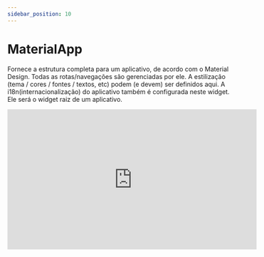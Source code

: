 ```yaml
---
sidebar_position: 10
---
```


# MaterialApp

Fornece a estrutura completa para um aplicativo, de acordo com o Material Design. Todas as rotas/navegações são gerenciadas por ele. A estilização (tema / cores / fontes / textos, etc) podem (e devem) ser definidos aqui. A i18n(internacionalização) do aplicativo também é configurada neste widget. Ele será o widget raiz de um aplicativo.

<div class="video-container">
<iframe width="560" height="315" src="https://www.youtube.com/embed/F8peN8flxoU" title="YouTube video player" frameborder="0" allow="accelerometer; autoplay; clipboard-write; encrypted-media; gyroscope; picture-in-picture; web-share" allowfullscreen></iframe>
</div>
